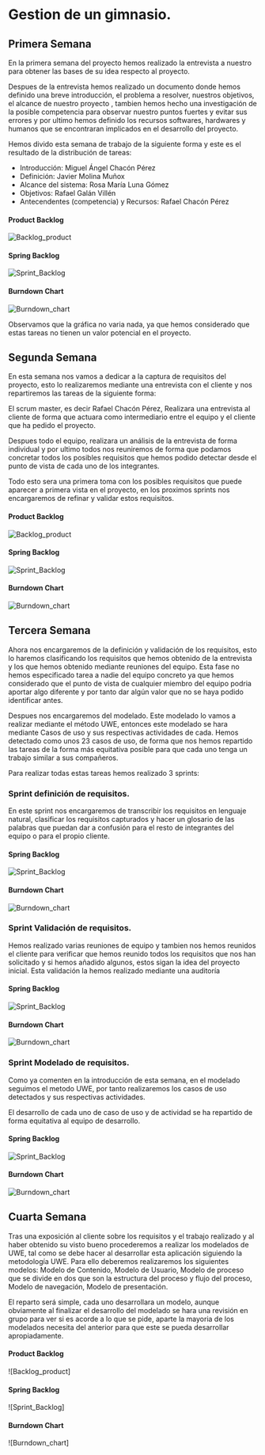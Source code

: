 # Gestion de un gimnasio.

## Primera Semana
En la primera semana del proyecto hemos realizado la entrevista a nuestro para obtener las bases de su idea respecto al proyecto.

Despues de la entrevista hemos realizado un documento donde hemos definido una breve introducción, el problema a resolver, nuestros objetivos, el alcance de nuestro proyecto
, tambien hemos hecho una investigación de la posible competencia para observar nuestro puntos fuertes y evitar sus errores y por ultimo hemos definido los recursos softwares,
hardwares y humanos que se encontraran implicados en el desarrollo del proyecto.

Hemos divido esta semana de trabajo de la siguiente forma y este es el resultado de la distribución de tareas:

  * Introducción: Miguel Ángel Chacón Pérez
  * Definición: Javier Molina Muñox
  * Alcance del sistema: Rosa María Luna Gómez
  * Objetivos: Rafael Galán Villén
  * Antecendentes (competencia) y Recursos: Rafael Chacón Pérez


#### Product Backlog
![Backlog_product](/SCRUM/CapturasSprint/backlogpractica1.png)
#### Spring Backlog
![Sprint_Backlog](/SCRUM/CapturasSprint/sprintbacklog1.png)
#### Burndown Chart
![Burndown_chart](/SCRUM/CapturasSprint/burndownchart1.png)

Observamos que la gráfica no varia nada, ya que hemos considerado que estas tareas no tienen un valor potencial en el proyecto.

## Segunda Semana

En esta semana nos vamos a dedicar a la captura de requisitos del proyecto, esto lo realizaremos mediante una entrevista con el cliente y nos repartiremos las tareas de la siguiente forma:

El scrum master, es decir Rafael Chacón Pérez, Realizara una entrevista al cliente de forma que actuara como intermediario entre el equipo y el cliente que ha pedido el proyecto.

Despues todo el equipo, realizara un análisis de la entrevista de forma individual y por ultimo todos nos reuniremos de forma que podamos concretar todos los posibles requisitos que hemos podido detectar desde el punto de vista de cada uno de los integrantes.

Todo esto sera una primera toma con los posibles requisitos que puede aparecer a primera vista en el proyecto, en los proximos sprints nos encargaremos de refinar y validar estos requisitos.

#### Product Backlog
![Backlog_product](/SCRUM/CapturasSprint/backlogpractica2.png)
#### Spring Backlog
![Sprint_Backlog](/SCRUM/CapturasSprint/sprintbacklog2.png)
#### Burndown Chart
![Burndown_chart](/SCRUM/CapturasSprint/burndownchart3.png)

## Tercera Semana

Ahora nos encargaremos de la definición y validación de los requisitos, esto lo haremos clasificando los requisitos que hemos obtenido de la entrevista y los que hemos obtenido mediante reuniones del equipo. Esta fase no hemos especificado tarea a nadie del equipo concreto ya que hemos considerado que el punto de vista de cualquier miembro del equipo podria aportar algo diferente y por tanto dar algún valor que no se haya podido identificar antes.

Despues nos encargaremos del modelado. Este modelado lo vamos a realizar mediante el método UWE, entonces este modelado se hara mediante Casos de uso y sus respectivas actividades de cada. Hemos detectado como unos 23 casos de uso, de forma que nos hemos repartido las tareas de la forma más equitativa posible para que cada uno tenga un trabajo similar a sus compañeros.

Para realizar todas estas tareas hemos realizado 3 sprints:

### Sprint definición de requisitos.

En este sprint nos encargaremos de transcribir los requisitos en lenguaje natural, clasificar los requisitos capturados y hacer un glosario de las palabras que puedan dar a confusión para el resto de integrantes del equipo o para el propio cliente.

#### Spring Backlog
![Sprint_Backlog](/SCRUM/CapturasSprint/sprintdefinicionrequisitos.png)
#### Burndown Chart
![Burndown_chart](/SCRUM/CapturasSprint/burndownchartdefinición.png)

### Sprint Validación de requisitos.

Hemos realizado varias reuniones de equipo y tambien nos hemos reunidos el cliente para verificar que hemos reunido todos los requisitos que nos han solicitado y si hemos añadido algunos, estos sigan la idea del proyecto inicial. Esta validación la hemos realizado mediante una auditoría

#### Spring Backlog
![Sprint_Backlog](/SCRUM/CapturasSprint/sprintvalidacion.png)
#### Burndown Chart
![Burndown_chart](/SCRUM/CapturasSprint/burndownchartvalidacion.png)

### Sprint Modelado de requisitos.

Como ya comenten en la introducción de esta semana, en el modelado seguimos el metodo UWE, por tanto realizaremos los casos de uso detectados y sus respectivas actividades.

El desarrollo de cada uno de caso de uso y de actividad se ha repartido de forma equitativa al equipo de desarrollo.

#### Spring Backlog
![Sprint_Backlog](/SCRUM/CapturasSprint/sprintmodelado.png)
#### Burndown Chart
![Burndown_chart](/SCRUM/CapturasSprint/burndownchartmodelado.png)

## Cuarta Semana

Tras una exposición al cliente sobre los requisitos y el trabajo realizado y al haber obtenido su visto bueno procederemos a realizar los modelados de UWE, tal como se debe hacer al desarrollar esta aplicación siguiendo la metodología UWE.
Para ello deberemos realizaremos los siguientes modelos: Modelo de Contenido, Modelo de Usuario, Modelo de proceso que se divide en dos que son la estructura del proceso y flujo del proceso, Modelo de navegación, Modelo de presentación.

El reparto será simple, cada uno desarrollara un modelo, aunque obviamente al finalizar el desarrollo del modelado se hara una revisión en grupo para ver si es acorde a lo que se pide, aparte la mayoria de los modelados necesita del anterior para que este se pueda desarrollar apropiadamente.


#### Product Backlog
![Backlog_product]
#### Spring Backlog
![Sprint_Backlog]
#### Burndown Chart
![Burndown_chart]
